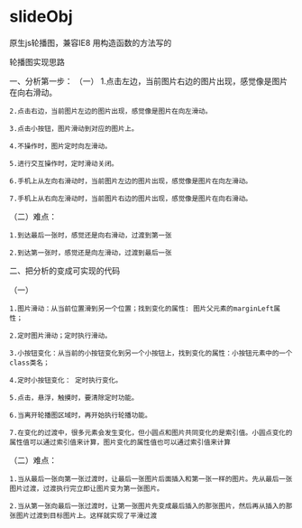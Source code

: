 # slideObj
原生js轮播图，兼容IE8 用构造函数的方法写的

轮播图实现思路

一、分析第一步：
（一）
	1.点击左边，当前图片右边的图片出现，感觉像是图片在向右滑动。
		
	2.点击右边，当前图片左边的图片出现，感觉像是图片在向左滑动。

	3.点击小按钮，图片滑动到对应的图片上。

	4.不操作时，图片定时向左滑动。

	5.进行交互操作时，定时滑动关闭。

	6.手机上从左向右滑动时，当前图片左边的图片出现，感觉像是图片在向左滑动。

	7.手机上从右向左滑动时，当前图片右边的图片出现，感觉像是图片在向右滑动。

（二）难点：

	1.到达最后一张时，感觉还是向右滑动，过渡到第一张

	2.到达第一张时，感觉还是向左滑动，过渡到最后一张


二、把分析的变成可实现的代码

（一）

	1.图片滑动：从当前位置滑到另一个位置；找到变化的属性: 图片父元素的marginLeft属性；

	2.定时图片滑动；定时执行滑动。

	3.小按钮变化：从当前的小按钮变化到另一个小按钮上，找到变化的属性：小按钮元素中的一个class类名；

	4.定时小按钮变化： 定时执行变化。

	5.点击，悬浮，触摸时，要清除定时功能。

	6.当离开轮播图区域时，再开始执行轮播功能。

	7.在变化的过渡中，很多元素会发生变化，但小圆点和图片共同变化的是索引值。小圆点变化的属性值可以通过索引值来计算，图片变化的属性值也可以通过索引值来计算

（二）难点： 

	1.当从最后一张向第一张过渡时，让最后一张图片后面插入和第一张一样的图片。先从最后一张图片过渡，过渡执行完立即让图片变为第一张图片。

	2.当从第一张向最后一张过渡时，让第一张图片先变成最后插入的那张图片，然后再从插入的那张图片过渡到目标图片上。这样就实现了平滑过渡
